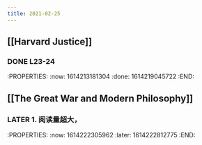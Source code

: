 ```yaml
---
title: 2021-02-25
---
```


## [[Harvard Justice]]
### DONE L23-24
:PROPERTIES:
:now: 1614213181304
:done: 1614219045722
:END:
## [[The Great War and Modern Philosophy]]
### LATER 1. 阅读量超大，
:PROPERTIES:
:now: 1614222305962
:later: 1614222812775
:END:
###
